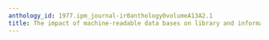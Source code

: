 ```yaml
---
anthology_id: 1977.ipm_journal-ir0anthology0volumeA13A2.1
title: The impact of machine-readable data bases on library and information services
---
```

